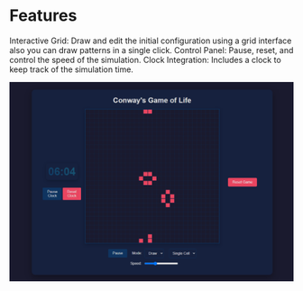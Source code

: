 # Features

Interactive Grid: Draw and edit the initial configuration using a grid interface also you can draw patterns in a single click.
Control Panel: Pause, reset, and control the speed of the simulation.
Clock Integration: Includes a clock to keep track of the simulation time.

![Screenshot of the project](./screenshot.png)
